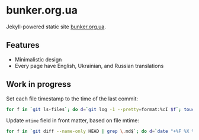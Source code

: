 bunker.org.ua
=============

Jekyll-powered static site [bunker.org.ua](https://bunker.org.ua/).


Features
--------

 - Minimalistic design
 - Every page have English, Ukrainian, and Russian translations


Work in progress
----------------

Set each file timestamp to the time of the last commit:

```sh
for f in `git ls-files`; do d=`git log -1 --pretty=format:%cI $f`; touch -d $d $f; done
```

Update `mtime` field in front matter, based on file mtime:

```sh
for f in `git diff --name-only HEAD | grep \.md$`; do d=`date "+%F %X %z" -r $f`; sed "s/^mtime:.*$/mtime: $d/" -i $f; touch -d "$d" $f; done
```
